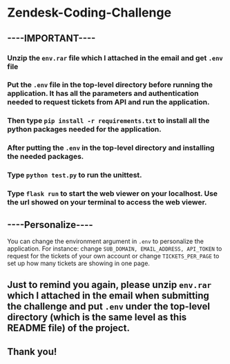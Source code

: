 # Zendesk-Coding-Challenge

## ----IMPORTANT----
### Unzip the `env.rar` file which I attached in the email and get `.env` file
### Put the `.env` file in the top-level directory before running the application. It has all the parameters and authentication needed to request tickets from API and run the application.
### Then type `pip install -r requirements.txt` to install all the python packages needed for the application.

### After putting the `.env` in the top-level directory and installing the needed packages.
### Type `python test.py` to run the unittest.
### Type `flask run` to start the web viewer on your localhost. Use the url showed on your terminal to access the web viewer.
## ----Personalize----
You can change the environment argument in `.env` to personalize the application.
For instance: change `SUB_DOMAIN, EMAIL_ADDRESS, API_TOKEN` to request for the tickets of your own account or change `TICKETS_PER_PAGE` to set up how many tickets are showing in one page.
## Just to remind you again, please unzip `env.rar` which I attached in the email when submitting the challenge and put `.env` under the top-level directory (which is the same level as this README file) of the project.
## Thank you!
